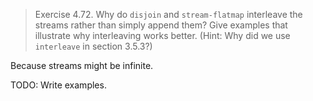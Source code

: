 > Exercise 4.72.  Why do `disjoin` and `stream-flatmap` interleave the streams
> rather than simply append them? Give examples that illustrate why
> interleaving works better. (Hint: Why did we use `interleave` in section
> 3.5.3?)

Because streams might be infinite.

TODO: Write examples.
